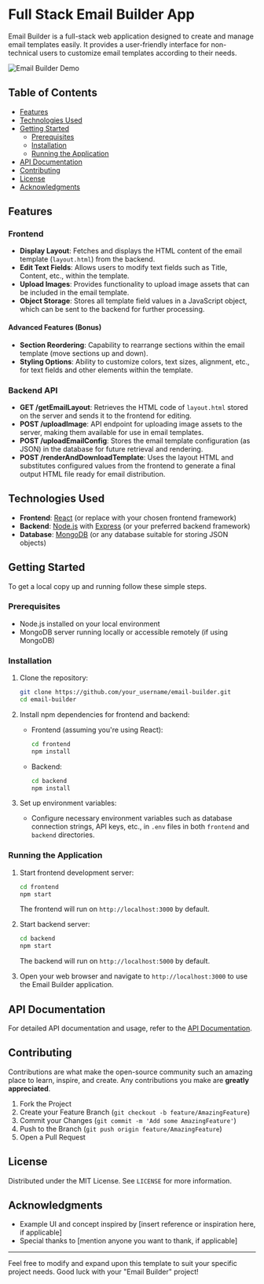 
# Full Stack Email Builder App

Email Builder is a full-stack web application designed to create and manage email templates easily. It provides a user-friendly interface for non-technical users to customize email templates according to their needs.

![Email Builder Demo](demo.gif)

## Table of Contents

- [Features](#features)
- [Technologies Used](#technologies-used)
- [Getting Started](#getting-started)
  - [Prerequisites](#prerequisites)
  - [Installation](#installation)
  - [Running the Application](#running-the-application)
- [API Documentation](#api-documentation)
- [Contributing](#contributing)
- [License](#license)
- [Acknowledgments](#acknowledgments)

## Features

### Frontend

- **Display Layout**: Fetches and displays the HTML content of the email template (`layout.html`) from the backend.
- **Edit Text Fields**: Allows users to modify text fields such as Title, Content, etc., within the template.
- **Upload Images**: Provides functionality to upload image assets that can be included in the email template.
- **Object Storage**: Stores all template field values in a JavaScript object, which can be sent to the backend for further processing.

#### Advanced Features (Bonus)

- **Section Reordering**: Capability to rearrange sections within the email template (move sections up and down).
- **Styling Options**: Ability to customize colors, text sizes, alignment, etc., for text fields and other elements within the template.

### Backend API

- **GET /getEmailLayout**: Retrieves the HTML code of `layout.html` stored on the server and sends it to the frontend for editing.
- **POST /uploadImage**: API endpoint for uploading image assets to the server, making them available for use in email templates.
- **POST /uploadEmailConfig**: Stores the email template configuration (as JSON) in the database for future retrieval and rendering.
- **POST /renderAndDownloadTemplate**: Uses the layout HTML and substitutes configured values from the frontend to generate a final output HTML file ready for email distribution.

## Technologies Used

- **Frontend**: [React](https://reactjs.org/) (or replace with your chosen frontend framework)
- **Backend**: [Node.js](https://nodejs.org/) with [Express](https://expressjs.com/) (or your preferred backend framework)
- **Database**: [MongoDB](https://www.mongodb.com/) (or any database suitable for storing JSON objects)

## Getting Started

To get a local copy up and running follow these simple steps.

### Prerequisites

- Node.js installed on your local environment
- MongoDB server running locally or accessible remotely (if using MongoDB)

### Installation

1. Clone the repository:

   ```sh
   git clone https://github.com/your_username/email-builder.git
   cd email-builder
   ```

2. Install npm dependencies for frontend and backend:

   - Frontend (assuming you're using React):

     ```sh
     cd frontend
     npm install
     ```

   - Backend:
     ```sh
     cd backend
     npm install
     ```

3. Set up environment variables:

   - Configure necessary environment variables such as database connection strings, API keys, etc., in `.env` files in both `frontend` and `backend` directories.

### Running the Application

1. Start frontend development server:

   ```sh
   cd frontend
   npm start
   ```

   The frontend will run on `http://localhost:3000` by default.

2. Start backend server:

   ```sh
   cd backend
   npm start
   ```

   The backend will run on `http://localhost:5000` by default.

3. Open your web browser and navigate to `http://localhost:3000` to use the Email Builder application.

## API Documentation

For detailed API documentation and usage, refer to the [API Documentation](API_DOCUMENTATION.md).

## Contributing

Contributions are what make the open-source community such an amazing place to learn, inspire, and create. Any contributions you make are **greatly appreciated**.

1. Fork the Project
2. Create your Feature Branch (`git checkout -b feature/AmazingFeature`)
3. Commit your Changes (`git commit -m 'Add some AmazingFeature'`)
4. Push to the Branch (`git push origin feature/AmazingFeature`)
5. Open a Pull Request

## License

Distributed under the MIT License. See `LICENSE` for more information.

## Acknowledgments

- Example UI and concept inspired by [insert reference or inspiration here, if applicable]
- Special thanks to [mention anyone you want to thank, if applicable]

---

Feel free to modify and expand upon this template to suit your specific project needs. Good luck with your "Email Builder" project!
